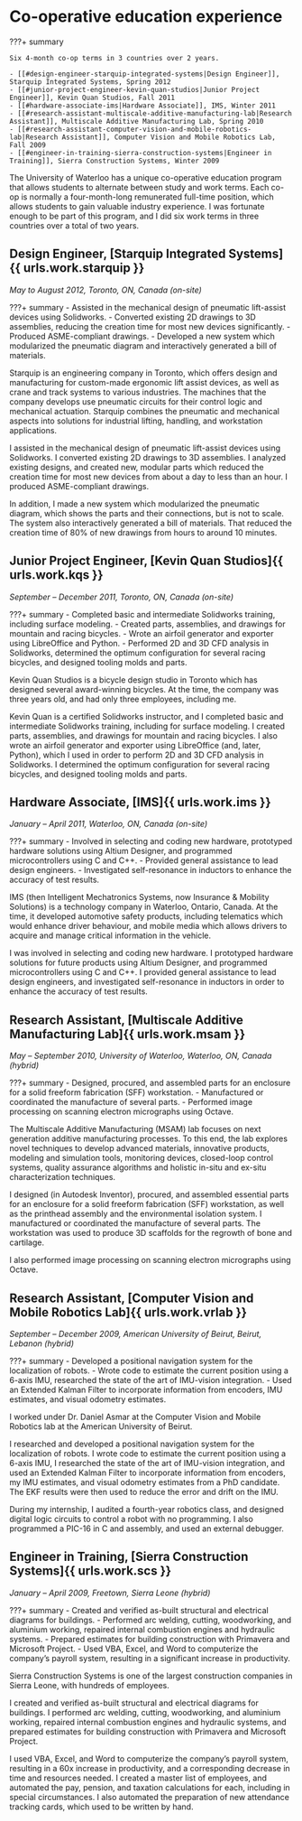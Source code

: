 # Co-operative education experience
???+ summary

    Six 4-month co-op terms in 3 countries over 2 years.

    - [[#design-engineer-starquip-integrated-systems|Design Engineer]], Starquip Integrated Systems, Spring 2012
    - [[#junior-project-engineer-kevin-quan-studios|Junior Project Engineer]], Kevin Quan Studios, Fall 2011
    - [[#hardware-associate-ims|Hardware Associate]], IMS, Winter 2011
    - [[#research-assistant-multiscale-additive-manufacturing-lab|Research Assistant]], Multiscale Additive Manufacturing Lab, Spring 2010
    - [[#research-assistant-computer-vision-and-mobile-robotics-lab|Research Assistant]], Computer Vision and Mobile Robotics Lab, Fall 2009
    - [[#engineer-in-training-sierra-construction-systems|Engineer in Training]], Sierra Construction Systems, Winter 2009

The University of Waterloo has a unique co-operative education program that allows students to alternate between study and work terms.
Each co-op is normally a four-month-long remunerated full-time position, which allows students to gain valuable industry experience.
I was fortunate enough to be part of this program, and I did six work terms in three countries over a total of two years.

## Design Engineer, [Starquip Integrated Systems]{{ urls.work.starquip }}
_May to August 2012, Toronto, ON, Canada (on-site)_

???+ summary
    - Assisted in the mechanical design of pneumatic lift-assist devices using Solidworks.
    - Converted existing 2D drawings to 3D assemblies, reducing the creation time for most new devices significantly.
    - Produced ASME-compliant drawings.
    - Developed a new system which modularized the pneumatic diagram and interactively generated a bill of materials.

Starquip is an engineering company in Toronto, which offers design and manufacturing for custom-made ergonomic lift assist devices,
as well as crane and track systems to various industries.
The machines that the company develops use pneumatic circuits for their control logic and mechanical actuation.
Starquip combines the pneumatic and mechanical aspects into solutions for industrial lifting, handling, and workstation applications.

I assisted in the mechanical design of pneumatic lift-assist devices using Solidworks.
I converted existing 2D drawings to 3D assemblies.
I analyzed existing designs, and created new, modular parts which reduced the creation time for most new devices
from about a day to less than an hour.
I produced ASME-compliant drawings.

In addition, I made a new system which modularized the pneumatic diagram, which shows the parts and their connections, but is not to scale.
The system also interactively generated a bill of materials.
That reduced the creation time of 80% of new drawings from hours to around 10 minutes.

## Junior Project Engineer, [Kevin Quan Studios]{{ urls.work.kqs }}
_September &ndash; December 2011,  Toronto, ON, Canada (on-site)_

???+ summary
    - Completed basic and intermediate Solidworks training, including surface modeling.
    - Created parts, assemblies, and drawings for mountain and racing bicycles.
    - Wrote an airfoil generator and exporter using LibreOffice and Python.
    - Performed 2D and 3D CFD analysis in Solidworks, determined the optimum configuration for several racing bicycles, and designed tooling molds and parts.

Kevin Quan Studios is a bicycle design studio in Toronto which has designed several award-winning bicycles.
At the time, the company was three years old, and had only three employees, including me.

Kevin Quan is a certified Solidworks instructor, and I completed basic and intermediate Solidworks training, including for surface modeling.
I created parts, assemblies, and drawings for mountain and racing bicycles.
I also wrote an airfoil generator and exporter using LibreOffice (and, later, Python),
which I used in order to perform 2D and 3D CFD analysis in Solidworks.
I determined the optimum configuration for several racing bicycles, and designed tooling molds and parts.

## Hardware Associate, [IMS]{{ urls.work.ims }}
_January &ndash; April 2011, Waterloo, ON, Canada (on-site)_

???+ summary
    - Involved in selecting and coding new hardware, prototyped hardware solutions using Altium Designer, and programmed microcontrollers using C and C++.
    - Provided general assistance to lead design engineers.
    - Investigated self-resonance in inductors to enhance the accuracy of test results.

IMS (then Intelligent Mechatronics Systems, now Insurance & Mobility Solutions) is a technology company in Waterloo, Ontario, Canada.
At the time, it developed automotive safety products, including telematics which would enhance driver behaviour,
and mobile media which allows drivers to acquire and manage critical information in the vehicle.

I was involved in selecting and coding new hardware.
I prototyped hardware solutions for future products using Altium Designer, and programmed microcontrollers using C and C++.
I provided general assistance to lead design engineers,
and investigated self-resonance in inductors in order to enhance the accuracy of test results.

## Research Assistant, [Multiscale Additive Manufacturing Lab]{{ urls.work.msam }}
_May &ndash; September 2010, University of Waterloo, Waterloo, ON, Canada (hybrid)_

???+ summary
    - Designed, procured, and assembled parts for an enclosure for a solid freeform fabrication (SFF) workstation.
    - Manufactured or coordinated the manufacture of several parts.
    - Performed image processing on scanning electron micrographs using Octave.

The Multiscale Additive Manufacturing (MSAM) lab focuses on next generation additive manufacturing processes.
To this end, the lab explores novel techniques to develop advanced materials, innovative products,
modeling and simulation tools, monitoring devices, closed-loop control systems,
quality assurance algorithms and holistic in-situ and ex-situ characterization techniques.

I designed (in Autodesk Inventor), procured, and assembled essential parts for an enclosure for a solid freeform fabrication (SFF) workstation,
as well as the printhead assembly and the environmental isolation system.
I manufactured or coordinated the manufacture of several parts.
The workstation was used to produce 3D scaffolds for the regrowth of bone and cartilage.

I also performed image processing on scanning electron micrographs using Octave.

## Research Assistant, [Computer Vision and Mobile Robotics Lab]{{ urls.work.vrlab }}
_September &ndash; December 2009, American University of Beirut, Beirut, Lebanon (hybrid)_

???+ summary
    - Developed a positional navigation system for the localization of robots.
    - Wrote code to estimate the current position using a 6-axis IMU, researched the state of the art of IMU-vision integration.
    - Used an Extended Kalman Filter to incorporate information from encoders, IMU estimates, and visual odometry estimates.

I worked under Dr. Daniel Asmar at the Computer Vision and Mobile Robotics lab at the American University of Beirut.

I researched and developed a positional navigation system for the localization of robots.
I wrote code to estimate the current position using a 6-axis IMU, I researched the state of the art of IMU-vision integration,
and used an Extended Kalman Filter to incorporate information from encoders, my IMU estimates,
and visual odometry estimates from a PhD candidate.
The EKF results were then used to reduce the error and drift on the IMU.

During my internship, I audited a fourth-year robotics class, and designed digital logic circuits to control a robot with no programming.
I also programmed a PIC-16 in C and assembly, and used an external debugger.

## Engineer in Training, [Sierra Construction Systems]{{ urls.work.scs }}
_January &ndash; April 2009, Freetown, Sierra Leone (hybrid)_

???+ summary
    - Created and verified as-built structural and electrical diagrams for buildings.
    - Performed arc welding, cutting, woodworking, and aluminium working, repaired internal combustion engines and hydraulic systems.
    - Prepared estimates for building construction with Primavera and Microsoft Project.
    - Used VBA, Excel, and Word to computerize the company’s payroll system, resulting in a significant increase in productivity.

Sierra Construction Systems is one of the largest construction companies in Sierra Leone, with hundreds of employees.

I created and verified as-built structural and electrical diagrams for buildings.
I performed arc welding, cutting, woodworking, and aluminium working, repaired internal combustion engines and hydraulic systems,
and prepared estimates for building construction with Primavera and Microsoft Project.

I used VBA, Excel, and Word to computerize the company’s payroll system, resulting in a 60x increase in productivity,
and a corresponding decrease in time and resources needed.
I created a master list of employees, and automated the pay, pension, and taxation calculations for each, including in special circumstances.
I also automated the preparation of new attendance tracking cards, which used to be written by hand.
